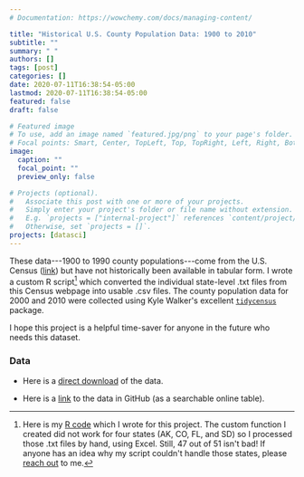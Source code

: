 ```yaml
---
# Documentation: https://wowchemy.com/docs/managing-content/

title: "Historical U.S. County Population Data: 1900 to 2010"
subtitle: ""
summary: " "
authors: []
tags: [post]
categories: []
date: 2020-07-11T16:38:54-05:00
lastmod: 2020-07-11T16:38:54-05:00
featured: false
draft: false

# Featured image
# To use, add an image named `featured.jpg/png` to your page's folder.
# Focal points: Smart, Center, TopLeft, Top, TopRight, Left, Right, BottomLeft, Bottom, BottomRight.
image:
  caption: ""
  focal_point: ""
  preview_only: false

# Projects (optional).
#   Associate this post with one or more of your projects.
#   Simply enter your project's folder or file name without extension.
#   E.g. `projects = ["internal-project"]` references `content/project/deep-learning/index.md`.
#   Otherwise, set `projects = []`.
projects: [datasci]
---
```

These data---1900 to 1990 county populations---come from the U.S. Census ([link](https://www.census.gov/population/www/censusdata/cencounts/index.html)) but have not historically been available in tabular form. I wrote a custom R script[^1] which converted the individual state-level .txt files from this Census webpage into usable .csv files. The county population data for 2000 and 2010 were collected using Kyle Walker's excellent [`tidycensus`](https://github.com/walkerke/tidycensus) package.

I hope this project is a helpful time-saver for anyone in the future who needs this dataset.

### Data

* Here is a [direct download](https://andrewvanleuven.com/files/data/historical_county_populations.csv) of the data.

* Here is a [link](https://github.com/andrewvanleuven/website/blob/master/static/files/data/historical_county_populations.csv) to the data in GitHub (as a searchable online table).

[^1]: Here is my [R code](https://github.com/andrewvanleuven/website/blob/master/static/files/code/hist_city_pops.R) which I wrote for this project. The custom function I created did not work for four states (AK, CO, FL, and SD) so I processed those .txt files by hand, using Excel. Still, 47 out of 51 isn't bad! If anyone has an idea why my script couldn't handle those states, please [reach out](mailto:andrew.vanleuven@okstate.edu) to me.
